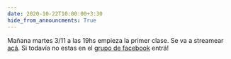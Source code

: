 ```yaml
---
date: 2020-10-22T10:00:00+3:30
hide_from_announcments: True
---
```

Mañana martes 3/11 a las 19hs empieza la primer clase. Se va a streamear <a href="https://www.youtube.com/channel/UCzcbeaNQEIhOFBRBdYx1NEA">acá</a>. Si todavía no estas en el <a href="https://www.facebook.com/groups/694304318155014/" target="_blank">grupo de facebook</a> entrá!

